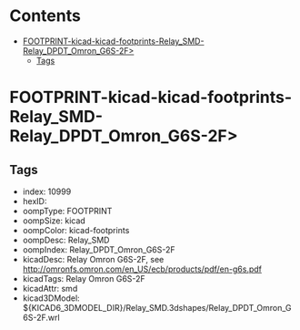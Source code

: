 



Contents
========

* [FOOTPRINT-kicad-kicad-footprints-Relay_SMD-Relay_DPDT_Omron_G6S-2F>](#footprint-kicad-kicad-footprints-relay_smd-relay_dpdt_omron_g6s-2f)
	* [Tags](#tags)

# FOOTPRINT-kicad-kicad-footprints-Relay_SMD-Relay_DPDT_Omron_G6S-2F>

## Tags

- index: 10999
- hexID: 
- oompType: FOOTPRINT
- oompSize: kicad
- oompColor: kicad-footprints
- oompDesc: Relay_SMD
- oompIndex: Relay_DPDT_Omron_G6S-2F
- kicadDesc: Relay Omron G6S-2F, see http://omronfs.omron.com/en_US/ecb/products/pdf/en-g6s.pdf
- kicadTags: Relay Omron G6S-2F
- kicadAttr: smd
- kicad3DModel: ${KICAD6_3DMODEL_DIR}/Relay_SMD.3dshapes/Relay_DPDT_Omron_G6S-2F.wrl
